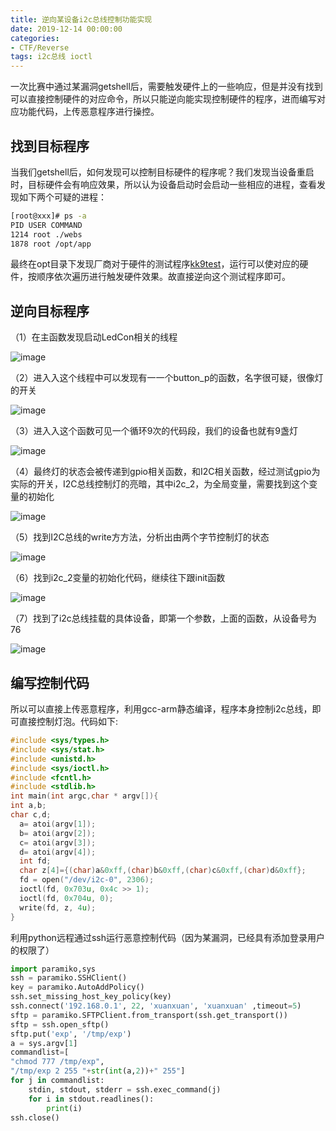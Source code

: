 ```yaml
---
title: 逆向某设备i2c总线控制功能实现
date: 2019-12-14 00:00:00
categories:
- CTF/Reverse
tags: i2c总线 ioctl
---
```


一次比赛中通过某漏洞getshell后，需要触发硬件上的一些响应，但是并没有找到可以直接控制硬件的对应命令，所以只能逆向能实现控制硬件的程序，进而编写对应功能代码，上传恶意程序进行操控。

## 找到目标程序

当我们getshell后，如何发现可以控制目标硬件的程序呢？我们发现当设备重启时，目标硬件会有响应效果，所以认为设备启动时会启动一些相应的进程，查看发现如下两个可疑的进程：

```bash
[root@xxx]# ps -a 
PID USER COMMAND 
1214 root ./webs 
1878 root /opt/app
```

最终在opt目录下发现厂商对于硬件的测试程序[kk9test](https://xuanxuanblingbling.github.io/assets/attachment/kk9test)，运行可以使对应的硬件，按顺序依次遍历进行触发硬件效果。故直接逆向这个测试程序即可。

## 逆向目标程序

（1）在主函数发现启动LedCon相关的线程

![image](https://xuanxuanblingbling.github.io/assets/pic/kk/1.png)

（2）进⼊入这个线程中可以发现有⼀一个button_p的函数，名字很可疑，很像灯的开关

![image](https://xuanxuanblingbling.github.io/assets/pic/kk/2.png)

（3）进⼊入这个函数可⻅一个循环9次的代码段，我们的设备也就有9盏灯

![image](https://xuanxuanblingbling.github.io/assets/pic/kk/3.png)

（4）最终灯的状态会被传递到gpio相关函数，和I2C相关函数，经过测试gpio为实际的开关，I2C总线控制灯的亮暗，其中i2c_2，为全局变量，需要找到这个变量的初始化

![image](https://xuanxuanblingbling.github.io/assets/pic/kk/4.png)

（5）找到I2C总线的write⽅方法，分析出由两个字节控制灯的状态

![image](https://xuanxuanblingbling.github.io/assets/pic/kk/5.png)

（6）找到i2c_2变量的初始化代码，继续往下跟init函数

![image](https://xuanxuanblingbling.github.io/assets/pic/kk/6.png)

（7）找到了i2c总线挂载的具体设备，即第⼀个参数，上⾯的函数，从设备号为76

![image](https://xuanxuanblingbling.github.io/assets/pic/kk/7.png)

## 编写控制代码

所以可以直接上传恶意程序，利用gcc-arm静态编译，程序本身控制i2c总线，即可直接控制灯泡。代码如下:

```c
#include <sys/types.h>
#include <sys/stat.h>
#include <unistd.h>
#include <sys/ioctl.h>
#include <fcntl.h>
#include <stdlib.h>
int main(int argc,char * argv[]){
int a,b;
char c,d;
  a= atoi(argv[1]);
  b= atoi(argv[2]);
  c= atoi(argv[3]);
  d= atoi(argv[4]);
  int fd;
  char z[4]={(char)a&0xff,(char)b&0xff,(char)c&0xff,(char)d&0xff};
  fd = open("/dev/i2c-0", 2306);
  ioctl(fd, 0x703u, 0x4c >> 1);
  ioctl(fd, 0x704u, 0);
  write(fd, z, 4u);
}
```

利用python远程通过ssh运行恶意控制代码（因为某漏洞，已经具有添加登录用户的权限了）

```python
import paramiko,sys
ssh = paramiko.SSHClient()
key = paramiko.AutoAddPolicy()
ssh.set_missing_host_key_policy(key)
ssh.connect('192.168.0.1', 22, 'xuanxuan', 'xuanxuan' ,timeout=5)
sftp = paramiko.SFTPClient.from_transport(ssh.get_transport())
sftp = ssh.open_sftp()
sftp.put('exp', '/tmp/exp')
a = sys.argv[1]
commandlist=[
"chmod 777 /tmp/exp",
"/tmp/exp 2 255 "+str(int(a,2))+" 255"]
for j in commandlist:
    stdin, stdout, stderr = ssh.exec_command(j)
    for i in stdout.readlines():
        print(i)
ssh.close()
```